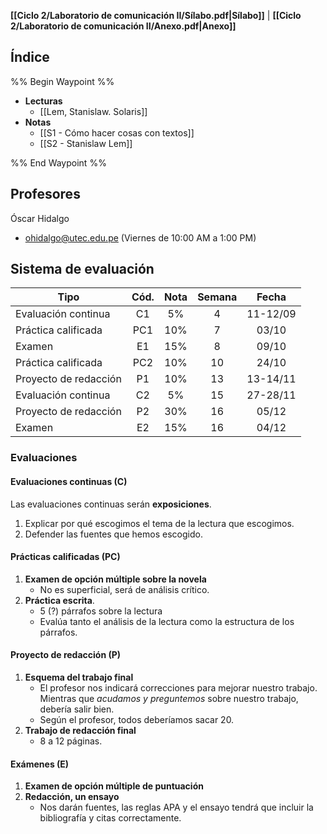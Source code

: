 **[[Ciclo 2/Laboratorio de comunicación II/Sílabo.pdf|Sílabo]]** | **[[Ciclo 2/Laboratorio de comunicación II/Anexo.pdf|Anexo]]**

## Índice

%% Begin Waypoint %%
- **Lecturas**
	- [[Lem, Stanislaw. Solaris]]
- **Notas**
	- [[S1 - Cómo hacer cosas con textos]]
	- [[S2 - Stanislaw Lem]]

%% End Waypoint %%

## Profesores

Óscar Hidalgo
- ohidalgo@utec.edu.pe (Viernes de 10:00 AM a 1:00 PM)

## Sistema de evaluación

| Tipo                  | Cód. | Nota | Semana |  Fecha   |
| --------------------- | :--: | :--: | :----: | :------: |
| Evaluación continua   |  C1  |  5%  |   4    | 11-12/09 |
| Práctica calificada   | PC1  | 10%  |   7    |  03/10   |
| Examen                |  E1  | 15%  |   8    |  09/10   |
| Práctica calificada   | PC2  | 10%  |   10   |  24/10   |
| Proyecto de redacción |  P1  | 10%  |   13   | 13-14/11 |
| Evaluación continua   |  C2  |  5%  |   15   | 27-28/11 |
| Proyecto de redacción |  P2  | 30%  |   16   |  05/12   |
| Examen                |  E2  | 15%  |   16   |  04/12   |

### Evaluaciones

#### Evaluaciones continuas (C)

Las evaluaciones continuas serán **exposiciones**.

1. Explicar por qué escogimos el tema de la lectura que escogimos.
2. Defender las fuentes que hemos escogido.

#### Prácticas calificadas (PC)

1. **Examen de opción múltiple sobre la novela**
	- No es superficial, será de análisis crítico.
1. **Práctica escrita**.
	- 5 (?) párrafos sobre la lectura
	- Evalúa tanto el análisis de la lectura como la estructura de los párrafos.

#### Proyecto de redacción (P)

1.  **Esquema del trabajo final**
	- El profesor nos indicará correcciones para mejorar nuestro trabajo. Mientras que *acudamos y preguntemos* sobre nuestro trabajo, debería salir bien.
	- Según el profesor, todos deberíamos sacar 20.
2. **Trabajo de redacción final**
	- 8 a 12 páginas.

#### Exámenes (E)

1. **Examen de opción múltiple de puntuación**
2. **Redacción, un ensayo**
	- Nos darán fuentes, las reglas APA y el ensayo tendrá que incluir la bibliografía y citas correctamente. 
